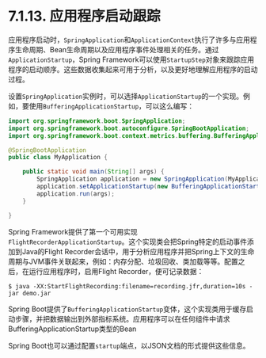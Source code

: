 # 7.1.13. 应用程序启动跟踪

应用程序启动时，`SpringApplication`和`ApplicationContext`执行了许多与应用程序生命周期、Bean生命周期以及应用程序事件处理相关的任务。通过`ApplicationStartup`，Spring Framework可以使用`StartupStep`对象来跟踪应用程序的启动顺序。这些数据收集起来可用于分析，以及更好地理解应用程序的启动过程。

设置`SpringApplication`实例时，可以选择`ApplicationStartup`的一个实现。例如，要使用`BufferingApplicationStartup`，可以这么编写：

```java
import org.springframework.boot.SpringApplication;
import org.springframework.boot.autoconfigure.SpringBootApplication;
import org.springframework.boot.context.metrics.buffering.BufferingApplicationStartup;

@SpringBootApplication
public class MyApplication {

    public static void main(String[] args) {
        SpringApplication application = new SpringApplication(MyApplication.class);
        application.setApplicationStartup(new BufferingApplicationStartup(2048));
        application.run(args);
    }

}
```

Spring Framework提供了第一个可用实现`FlightRecorderApplicationStartup`。这个实现类会把Spring特定的启动事件添加到Java的Flight Recorder会话中，用于分析应用程序并把Spring上下文的生命周期与JVM事件关联起来，例如：内存分配、垃圾回收、类加载等等。配置之后，在运行应用程序时，启用Flight Recorder，便可记录数据：

```shell
$ java -XX:StartFlightRecording:filename=recording.jfr,duration=10s -jar demo.jar
```

Spring Boot提供了`BufferingApplicationStartup`变体，这个实现类用于缓存启动步骤，并把数据输出到外部指标系统。应用程序可以在任何组件中请求BufferingApplicationStartup类型的Bean

Spring Boot也可以通过配置`startup`端点，以JSON文档的形式提供这些信息。

